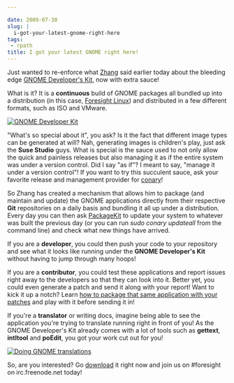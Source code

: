 ```yaml
---

date: 2009-07-30
slug: |
  i-got-your-latest-gnome-right-here
tags:
 - rpath
title: I got your latest GNOME right here!
---
```


Just wanted to re-enforce what
[Zhang](http://blog.zhangsen.org/2009/07/release-gnome-developer-kit-22720090727.html)
said earlier today about the bleeding edge [GNOME Developer's
Kit](http://live.gnome.org/GnomeDeveloperKit), now with extra sauce!

What is it? It is a **continuous** build of GNOME packages all bundled
up into a distribution (in this case, [Foresight
Linux](http://www.foresightlinux.org)) and distributed in a few
different formats, such as ISO and VMware.

[![GNOME Developer
Kit](http://farm3.static.flickr.com/2580/3773369282_f3ee0e66b7.jpg)](http://www.flickr.com/photos/ogmaciel/3773369282/)

\"What's so special about it\", you ask? Is it the fact that different
image types can be generated at will? Nah, generating images is
children's play, just ask the **Suse Studio** guys. What is special is
the sauce used to not only allow the quick and painless releases but
also managing it as if the entire system was under a version control.
Did I say "as if"? I meant to say, "manage it under a version control"!
If you want to try this succulent sauce, ask your favorite release and
management provider for
[conary](http://en.wikipedia.org/wiki/Conary_(package_manager))!

So Zhang has created a mechanism that allows him to package (and
maintain and update) the GNOME applications directly from their
respective **Git** repositories on a daily basis and bundling it all up
under a distribution. Every day you can then ask
[PackageKit](http://live.gnome.org/PackageKit) to update your system to
whatever was built the previous day (or you can run *sudo conary
updateall* from the command line) and check what new things have
arrived.

If you are a **developer**, you could then push your code to your
repository and see what it looks like running under the **GNOME
Developer's Kit** without having to jump through many hoops!

If you are a **contributor**, you could test these applications and
report issues right away to the developers so that they can look into
it. Better yet, you could even generate a patch and send it along with
your report! Want to kick it up a notch? Learn [how to package that same
application with your
patches](http://live.gnome.org/GnomeDeveloperKit/BuildingPackages) and
play with it before sending it in!

If you're a **translator** or writing docs, imagine being able to see
the application you're trying to translate running right in front of
you! As the GNOME Developer's Kit already comes with a lot of tools such
as **gettext**, **intltool** and **poEdit**, you got your work cut out
for you!

[![Doing GNOME
translations](http://farm4.static.flickr.com/3563/3773369348_1d04793f0e.jpg)](http://www.flickr.com/photos/ogmaciel/3773369348/)

So, are you interested? Go [download](http://gnome.rpath.org/) it right
now and join us on \#foresight on irc.freenode.net today!

